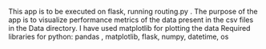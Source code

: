 This app is to be executed on flask, running routing.py .
The purpose of the app is to visualize performance metrics of the data present in the csv files in the Data directory.
I have used matplotlib for plotting the data
Required libraries for python:
pandas , matplotlib, flask, numpy, datetime, os